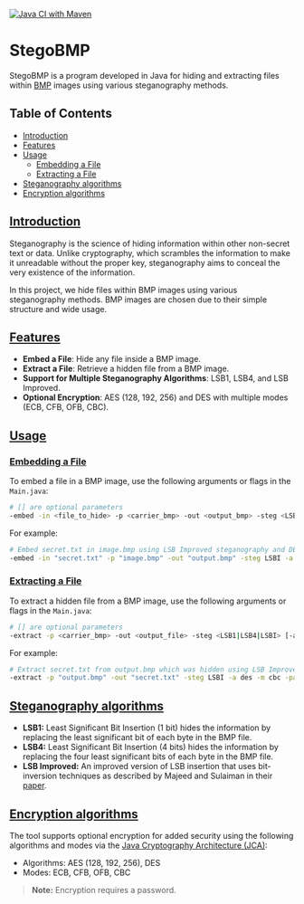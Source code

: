 [![Java CI with Maven](https://github.com/ThomasMiz/stegobmp/actions/workflows/build.yaml/badge.svg)](https://github.com/ThomasMiz/stegobmp/actions/workflows/build.yaml)

# StegoBMP

StegoBMP is a program developed in Java for hiding and extracting files within [BMP](https://learn.microsoft.com/en-us/windows/win32/api/wingdi/ns-wingdi-bitmapfileheader?redirectedfrom=MSDN) images using various 
steganography methods. 

## Table of Contents
- [Introduction](#introduction)
- [Features](#features)
- [Usage](#usage)
    - [Embedding a File](#embedding-a-file)
    - [Extracting a File](#extracting-a-file)
- [Steganography algorithms](#steganography-algorithms)
- [Encryption algorithms](#encryption-algorithms)

## [Introduction](#introduction)

Steganography is the science of hiding information within other non-secret text or data. 
Unlike cryptography, which scrambles the information to make it unreadable without the proper key, 
steganography aims to conceal the very existence of the information.

In this project, we hide files within BMP images using various steganography methods. 
BMP images are chosen due to their simple structure and wide usage.

## [Features](#features)

- **Embed a File**: Hide any file inside a BMP image.
- **Extract a File**: Retrieve a hidden file from a BMP image.
- **Support for Multiple Steganography Algorithms**: LSB1, LSB4, and LSB Improved.
- **Optional Encryption**: AES (128, 192, 256) and DES with multiple modes (ECB, CFB, OFB, CBC).

## [Usage](#usage)

### [Embedding a File](#embedding-a-file)

To embed a file in a BMP image, use the following arguments or flags in the `Main.java`:
```sh
# [] are optional parameters
-embed -in <file_to_hide> -p <carrier_bmp> -out <output_bmp> -steg <LSB1|LSB4|LSBI> [-a <aes128|aes192|aes256|des>] [-m <ecb|cfb|ofb|cbc>] [-pass <password>]
```

For example:
```sh
# Embed secret.txt in image.bmp using LSB Improved steganography and DES encryption in CBC mode with the password "hidden"
-embed -in "secret.txt" -p "image.bmp" -out "output.bmp" -steg LSBI -a des -m cbc -pass "hidden"
```

### [Extracting a File](#extracting-a-file)
To extract a hidden file from a BMP image, use the following arguments or flags in the `Main.java`:
```sh
# [] are optional parameters
-extract -p <carrier_bmp> -out <output_file> -steg <LSB1|LSB4|LSBI> [-a <aes128|aes192|aes256|des>] [-m <ecb|cfb|ofb|cbc>] [-pass <password>]
```

For example:
```sh
# Extract secret.txt from output.bmp which was hidden using LSB Improved steganography and DES encryption in CBC mode with the password "hidden"
-extract -p "output.bmp" -out "secret.txt" -steg LSBI -a des -m cbc -pass "hidden"
```

## [Steganography algorithms](#steganography-algorithms)

- **LSB1:** Least Significant Bit Insertion (1 bit) hides the information by replacing the least significant bit of each byte in the BMP file.
- **LSB4:** Least Significant Bit Insertion (4 bits) hides the information by replacing the four least significant bits of each byte in the BMP file.
- **LSB Improved:** An improved version of LSB insertion that uses bit-inversion techniques as described by Majeed and Sulaiman in their [paper](src%2Fdocs%2Fimproved_lsb.pdf).

## [Encryption algorithms](#encryption-algorithms)
The tool supports optional encryption for added security using the following algorithms and 
modes via the [Java Cryptography Architecture (JCA)](https://docs.oracle.com/javase/8/docs/technotes/guides/security/crypto/CryptoSpec.html):

- Algorithms: AES (128, 192, 256), DES
- Modes: ECB, CFB, OFB, CBC
> **Note:** Encryption requires a password.